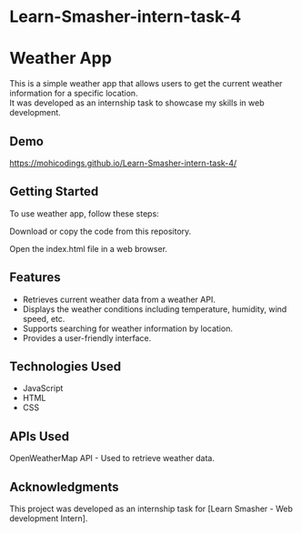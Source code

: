 # Learn-Smasher-intern-task-4
# Weather App
This is a simple weather app that allows users to get the current weather information for a specific location. <br>
It was developed as an internship task to showcase my skills in web development.


## Demo
https://mohicodings.github.io/Learn-Smasher-intern-task-4/


## Getting Started
To use weather app, follow these steps:

Download or copy the code from this repository.

Open the index.html file in a web browser.

## Features
- Retrieves current weather data from a weather API.
- Displays the weather conditions including temperature, humidity, wind speed, etc.
- Supports searching for weather information by location.
- Provides a user-friendly interface.


## Technologies Used
- JavaScript
- HTML
- CSS


## APIs Used
OpenWeatherMap API - Used to retrieve weather data.






## Acknowledgments
This project was developed as an internship task for [Learn Smasher - Web development Intern].
